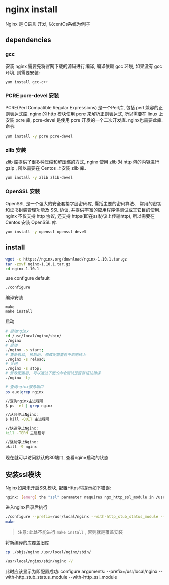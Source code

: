 # nginx install

Nginx 是 C语言 开发, 以centOs系统为例子

## dependencies

### gcc

安装 nginx 需要先将官网下载的源码进行编译, 编译依赖 gcc 环境, 如果没有 gcc 环境, 则需要安装: 

```bash
yum install gcc-c++
```

### PCRE pcre-devel 安装

PCRE(Perl Compatible Regular Expressions) 是一个Perl库, 包括 perl 兼容的正则表达式库. nginx 的 http 模块使用 pcre 来解析正则表达式, 所以需要在 linux 上安装 pcre 库, pcre-devel 是使用 pcre 开发的一个二次开发库. nginx也需要此库. 命令: 

```bash
yum install -y pcre pcre-devel
```

### zlib 安装

zlib 库提供了很多种压缩和解压缩的方式, nginx 使用 zlib 对 http 包的内容进行 gzip , 所以需要在 Centos 上安装 zlib 库. 

```bash
yum install -y zlib zlib-devel
```

### OpenSSL 安装

OpenSSL 是一个强大的安全套接字层密码库, 囊括主要的密码算法、 常用的密钥和证书封装管理功能及 SSL 协议, 并提供丰富的应用程序供测试或其它目的使用. 
nginx 不仅支持 http 协议, 还支持 https(即在ssl协议上传输http), 所以需要在 Centos 安装 OpenSSL 库. 

```bash
yum install -y openssl openssl-devel
```

## install

```bash
wget -c https://nginx.org/download/nginx-1.10.1.tar.gz
tar -zxvf nginx-1.10.1.tar.gz
cd nginx-1.10.1
```

use configure default 

```bash
./configure
```

编译安装

```
make
make install
```

启动

``` bash 
# 启动nginx
cd /usr/local/nginx/sbin/
./nginx 
# 启动
./nginx -s start; 
# 重新启动, 热启动, 修改配置重启不影响线上
./nginx -s reload; 
# 关闭
./nginx -s stop; 
# 修改配置后, 可以通过下面的命令测试是否有语法错误
./nginx -t; 

# 查询nginx服务端口
ps aux|grep nginx

//查询nginx主进程号
$ ps -ef | grep nginx

//从容停止Nginx: 
$ kill -QUIT 主进程号

//快速停止Nginx: 
kill -TERM 主进程号

//强制停止Nginx: 
pkill -9 nginx
```

现在就可以访问默认的80端口, 查看nginx启动的状态

## 安装ssl模块

Nginx如果未开启SSL模块, 配置Https时提示如下错误:

``` bash
nginx: [emerg] the "ssl" parameter requires ngx_http_ssl_module in /usr/local/nginx/conf/nginx.conf
```

进入nginx目录后执行

``` bash
./configure --prefix=/usr/local/nginx --with-http_stub_status_module --with-http_ssl_module
make
```

> 注意: 此处不能进行 `make install` , 否则就是覆盖安装

将新编译的库覆盖旧库

```bash
cp ./objs/nginx /usr/local/nginx/sbin/
```

``` bash
/usr/local/nginx/sbin/nginx -V
```

此时应该显示为即配置成功: 
configure arguments: --prefix=/usr/local/nginx --with-http_stub_status_module --with-http_ssl_module

